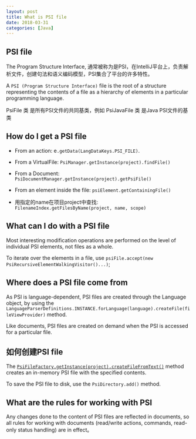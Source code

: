 ```yaml
---
layout: post
title: What is PSI file
date: 2018-03-31
categories: [Java]
---
```


## PSI file

The Program Structure Interface, 通常被称为是PSI，在IntelliJ平台上，负责解析文件，创建句法和语义编码模型，PSI集合了平台的许多特性。

A `PSI (Program Structure Interface)` file is the root of a structure representing the contents of a file as a hierarchy of elements in a particular programming language.

PsiFile 类 是所有PSI文件的共同基类，例如 PsiJavaFile 类 是Java PSI文件的基类

## How do I get a PSI file

 - From an action: e`.getData(LangDataKeys.PSI_FILE)`.

 - From a VirtualFile: `PsiManager.getInstance(project).findFile()`

 - From a Document: `PsiDocumentManager.getInstance(project).getPsiFile()`

 - From an element inside the file: `psiElement.getContainingFile()`

 - 用指定的name在项目project中查找: `FilenameIndex.getFilesByName(project, name, scope)`

## What can I do with a PSI file

Most interesting modification operations are performed on the level of individual PSI elements, not files as a whole.

To iterate over the elements in a file, use `psiFile.accept(new PsiRecursiveElementWalkingVisitor()...)`;

## Where does a PSI file come from

As PSI is language-dependent, PSI files are created through the Language object, by using the `LanguageParserDefinitions.INSTANCE.forLanguage(language).createFile(fileViewProvider)` method.

Like documents, PSI files are created on demand when the PSI is accessed for a particular file.

## 如何创建PSI file

The [`PsiFileFactory.getInstance(project).createFileFromText()`][PsiFile] method creates an in-memory PSI file with the specified contents.

To save the PSI file to disk, use the `PsiDirectory.add()` method.

## What are the rules for working with PSI

Any changes done to the content of PSI files are reflected in documents, so all rules for working with documents (read/write actions, commands, read-only status handling) are in effect。

[PsiFile]: https://upsource.jetbrains.com/idea-ce/file/idea-ce-d00d8b4ae3ed33097972b8a4286b336bf4ffcfab/platform/core-api/src/com/intellij/psi/PsiFileFactory.java